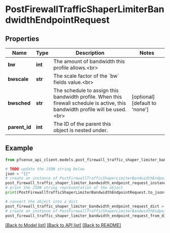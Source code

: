 # PostFirewallTrafficShaperLimiterBandwidthEndpointRequest


## Properties

Name | Type | Description | Notes
------------ | ------------- | ------------- | -------------
**bw** | **int** | The amount of bandwidth this profile allows.&lt;br&gt; | 
**bwscale** | **str** | The scale factor of the &#x60;bw&#x60; fields value.&lt;br&gt; | 
**bwsched** | **str** | The schedule to assign this bandwidth profile. When this firewall schedule is active, this bandwidth profile will be used.&lt;br&gt; | [optional] [default to 'none']
**parent_id** | **int** | The ID of the parent this object is nested under. | 

## Example

```python
from pfsense_api_client.models.post_firewall_traffic_shaper_limiter_bandwidth_endpoint_request import PostFirewallTrafficShaperLimiterBandwidthEndpointRequest

# TODO update the JSON string below
json = "{}"
# create an instance of PostFirewallTrafficShaperLimiterBandwidthEndpointRequest from a JSON string
post_firewall_traffic_shaper_limiter_bandwidth_endpoint_request_instance = PostFirewallTrafficShaperLimiterBandwidthEndpointRequest.from_json(json)
# print the JSON string representation of the object
print(PostFirewallTrafficShaperLimiterBandwidthEndpointRequest.to_json())

# convert the object into a dict
post_firewall_traffic_shaper_limiter_bandwidth_endpoint_request_dict = post_firewall_traffic_shaper_limiter_bandwidth_endpoint_request_instance.to_dict()
# create an instance of PostFirewallTrafficShaperLimiterBandwidthEndpointRequest from a dict
post_firewall_traffic_shaper_limiter_bandwidth_endpoint_request_from_dict = PostFirewallTrafficShaperLimiterBandwidthEndpointRequest.from_dict(post_firewall_traffic_shaper_limiter_bandwidth_endpoint_request_dict)
```
[[Back to Model list]](../README.md#documentation-for-models) [[Back to API list]](../README.md#documentation-for-api-endpoints) [[Back to README]](../README.md)


